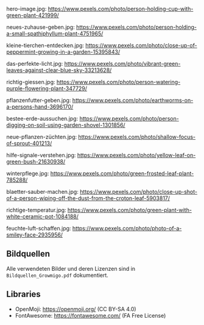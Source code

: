 hero-image.jpg:
https://www.pexels.com/photo/person-holding-cup-with-green-plant-421999/

neues-zuhause-geben.jpg:
https://www.pexels.com/photo/person-holding-a-small-spathiphyllum-plant-4751965/

kleine-tierchen-entdecken.jpg:
https://www.pexels.com/photo/close-up-of-peppermint-growing-in-a-garden-15395843/

das-perfekte-licht.jpg:
https://www.pexels.com/photo/vibrant-green-leaves-against-clear-blue-sky-33213628/

richtig-giessen.jpg:
https://www.pexels.com/photo/person-watering-purple-flowering-plant-347729/

pflanzenfutter-geben.jpg:
https://www.pexels.com/photo/earthworms-on-a-persons-hand-3696170/

bestee-erde-aussuchen.jpg:
https://www.pexels.com/photo/person-digging-on-soil-using-garden-shovel-1301856/

neue-pflanzen-züchten.jpg:
https://www.pexels.com/photo/shallow-focus-of-sprout-401213/

hilfe-signale-verstehen.jpg:
https://www.pexels.com/photo/yellow-leaf-on-green-bush-21630938/

winterpflege.jpg:
https://www.pexels.com/photo/green-frosted-leaf-plant-785288/

blaetter-sauber-machen.jpg:
https://www.pexels.com/photo/close-up-shot-of-a-person-wiping-off-the-dust-from-the-croton-leaf-5903817/

richtige-temperatur.jpg:
https://www.pexels.com/photo/green-plant-with-white-ceramic-pot-1084188/

feuchte-luft-schaffen.jpg:
https://www.pexels.com/photo/photo-of-a-smiley-face-2935956/

## Bildquellen

Alle verwendeten Bilder und deren Lizenzen sind in `Bildquellen_Growmigo.pdf` dokumentiert.

## Libraries

- OpenMoji: https://openmoji.org/ (CC BY-SA 4.0)
- FontAwesome: https://fontawesome.com/ (FA Free License)
